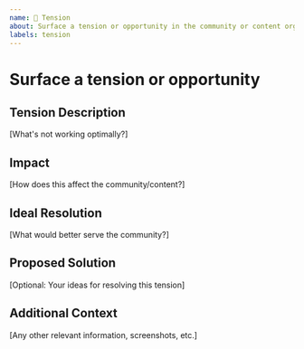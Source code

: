 ```yaml
---
name: 🤔 Tension
about: Surface a tension or opportunity in the community or content organization
labels: tension
---
```

# Surface a tension or opportunity

## Tension Description

[What's not working optimally?]

## Impact

[How does this affect the community/content?]

## Ideal Resolution

[What would better serve the community?]

## Proposed Solution

[Optional: Your ideas for resolving this tension]

## Additional Context

[Any other relevant information, screenshots, etc.]
